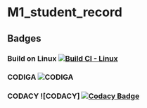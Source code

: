 # M1_student_record

## Badges
### Build on Linux [![Build CI - Linux](https://github.com/Ajithmathiyalagan/M1_Student_Record/actions/workflows/c-cpp.yml/badge.svg)](https://github.com/Ajithmathiyalagan/M1_Student_Record/actions/workflows/c-cpp.yml)
### CODIGA ![CODIGA](https://api.codiga.io/project/32535/status/svg)
### CODACY ![CODACY] [![Codacy Badge](https://app.codacy.com/project/badge/Grade/91090600ff054fb99b0ea8f4d216cdb7)](https://www.codacy.com/gh/Ajithmathiyalagan/M1_Student_Record/dashboard?utm_source=github.com&amp;utm_medium=referral&amp;utm_content=Ajithmathiyalagan/M1_Student_Record&amp;utm_campaign=Badge_Grade)
